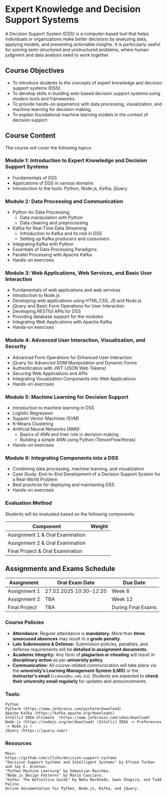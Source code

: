 # Expert Knowledge and Decision Support Systems 

A Decision Support System (DSS) is a computer-based tool that helps individuals or organizations make better decisions by analyzing data, applying models, and presenting actionable insights. It is particularly useful for solving semi-structured and unstructured problems, where human judgment and data analysis need to work together.

## Course Objectives
* To introduce students to the concepts of expert knowledge and decision support systems (DSS).
* To develop skills in building web-based decision support systems using modern tools and frameworks.
* To provide hands-on experience with data processing, visualization, and machine learning for decision-making.
* To explain foundational machine learning models in the context of decision support.

## Course Content
The course will cover the following topics:

### Module 1: Introduction to Expert Knowledge and Decision Support Systems
* Fundamentals of DSS
* Applications of DSS in various domains
* Introduction to the tools: Python, Node.js, Kafka, jQuery

### Module 2: Data Processing and Communication
* Python for Data Processing:
  * Data manipulation with Python
  * Data cleaning and preprocessing
* Kafka for Real-Time Data Streaming:
  * Introduction to Kafka and its role in DSS
  * Setting up Kafka producers and consumers
* Integrating Kafka with Python
* Essentials of Data Processing Paradigms
* Parallel Processing with Apache Kafka
* Hands-on exercises

### Module 3: Web Applications, Web Services, and Basic User Interaction
* Fundamentals of web applications and web services
* Introduction to Node.js
* Developing web applications using HTML,CSS, JS and Node.js
* jQuery and Basic Form Operations for User Interaction
* Developing RESTful APIs for DSS
* Providing database support for the modules 
* Integrating Web Applications with Apache Kafka
* Hands-on exercises

### Module 4: Advanced User Interaction, Visualization, and Security
* Advanced Form Operations for Enhanced User Interaction
* jQuery for Advanced DOM Manipulation and Dynamic Forms
* Authentication with JWT (JSON Web Tokens)
* Securing Web Applications and APIs
* Integrating Visualization Components into Web Applications
* Hands-on exercises

### Module 5: Machine Learning for Decision Support
* Introduction to machine learning in DSS
* Logistic Regression
* Support Vector Machines (SVM)
* K-Means Clustering
* Artificial Neural Networks (ANN):
  * Basics of ANN and their role in decision-making
  * Building a simple ANN using Python (TensorFlow/Keras)
* Hands-on exercises

### Module 6: Integrating Components into a DSS
* Combining data processing, machine learning, and visualization
* Case Study: End-to-End Development of a Decision Support System for a Real-World Problem
* Best practices for deploying and maintaining DSS
* Hands-on exercises

### Evaluation Method

Students will be evaluated based on the following components:  

| **Component**                  | **Weight** |
|--------------------------------|-----------|
| Assignment 1 & Oral Examination |       |
| Assignment 2 & Oral Examination |       |
| Final Project & Oral Examination |       |

## Assignments and Exams Schedule  

| **Assignment**   | **Oral Exam Date**     | **Due Date**       |
|-----------------|------------------------|--------------------|
| Assignment 1   | 27.02.2025 10:30-12:20 | Week 6             |
| Assignment 2   | TBA                    | Week 12            |
| Final Project  | TBA                    | During Final Exams |


### Course Policies

- **Attendance:** Regular attendance is **mandatory**. More than **three unexcused absences** may result in a **grade penalty**.  
- **Late Submissions & Defense:** Submission policies, penalties, and defense requirements will be **detailed in assignment documents**.  
- **Academic Integrity:** Any form of **plagiarism or cheating** will result in **disciplinary action** as per **university policy**.  
- **Communication:** All course-related communication will take place via the **university’s Learning Management System (LMS)** or the **instructor’s email** (`cceken@ku.edu.kz`). Students are expected to **check their university email regularly** for updates and announcements.  


### Tools:
    Python
    PyCharm (https://www.jetbrains.com/pycharm/download)
    Apache Kafka (https://kafka.apache.org/downloads)
    IntelliJ IDEA Ultimate  (https://www.jetbrains.com/idea/download)
    Node.js (https://nodejs.org/en/download) (IntelliJ IDEA -> Preferences -> Node.js )
    JQuery (https://jquery.com/)
   
### Resources
    Main:
    https://github.com/cllckn/decision-support-systems
    "Decision Support Systems and Intelligent Systems" by Efraim Turban and Jay E. Aronson.
    "Python Machine Learning" by Sebastian Raschka.
    "Node.js Design Patterns" by Mario Casciaro.
    "Kafka: The Definitive Guide" by Neha Narkhede, Gwen Shapira, and Todd Palino.
    Online documentation for Python, Node.js, Kafka, and jQuery.

